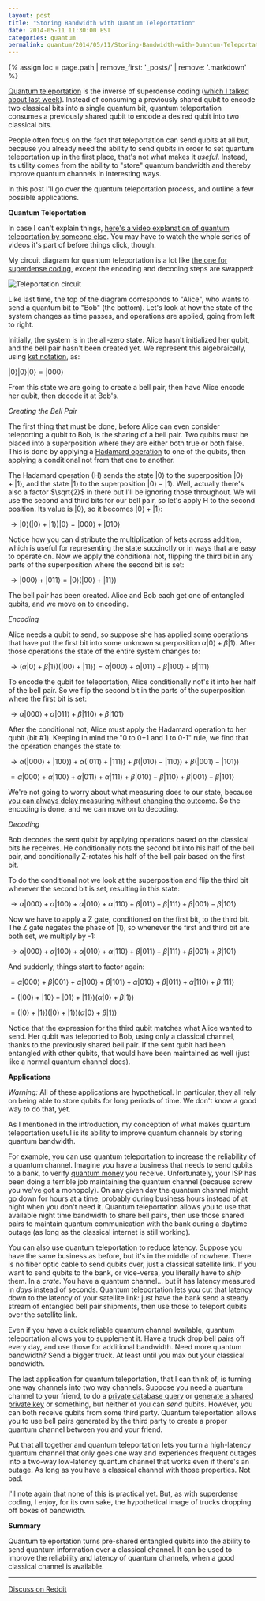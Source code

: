 ```yaml
---
layout: post
title: "Storing Bandwidth with Quantum Teleportation"
date: 2014-05-11 11:30:00 EST
categories: quantum
permalink: quantum/2014/05/11/Storing-Bandwidth-with-Quantum-Teleportation.html
---
```


{% assign loc = page.path | remove_first: '_posts/' | remove: '.markdown' %}

[Quantum teleportation](http://en.wikipedia.org/wiki/Quantum_teleportation) is the inverse of superdense coding ([which I talked about last week](http://strilanc.com/quantum/2014/05/03/Storing-Bandwidth-with-Superdense-Coding.html)). Instead of consuming a previously shared qubit to encode two classical bits into a single quantum bit, quantum teleportation consumes a previously shared qubit to encode a desired qubit into two classical bits.

People often focus on the fact that teleportation can send qubits at all but, because you already need the ability to send qubits in order to set quantum teleportation up in the first place, that's not what makes it *useful*. Instead, its utility comes from the ability to "store" quantum bandwidth and thereby improve quantum channels in interesting ways.

In this post I'll go over the quantum teleportation process, and outline a few possible applications.

**Quantum Teleportation**

In case I can't explain things, [here's a video explanation of quantum teleportation by someone else](https://www.youtube.com/watch?v=3wZ35c3oYUE&list=PL1826E60FD05B44E4&index=18). You may have to watch the whole series of videos it's part of before things click, though.

My circuit diagram for quantum teleportation is a lot like [the one for superdense coding](/quantum/2014/05/03/Storing-Bandwidth-with-Superdense-Coding.html), except the encoding and decoding steps are swapped:

<img style="max-width:100%;" alt="Teleportation circuit" src="/assets/{{ loc }}/teleportation-circuit.png"/>

Like last time, the top of the diagram corresponds to "Alice", who wants to send a quantum bit to "Bob" (the bottom). Let's look at how the state of the system changes as time passes, and operations are applied, going from left to right.

Initially, the system is in the all-zero state. Alice hasn't initialized her qubit, and the bell pair hasn't been created yet. We represent this algebraically, using [ket notation](http://en.wikipedia.org/wiki/Bra%E2%80%93ket_notation), as:

$\left| 0 \right>\left| 0 \right>\left| 0 \right> = \left| 000 \right>$

From this state we are going to create a bell pair, then have Alice encode her qubit, then decode it at Bob's.

<i>Creating the Bell Pair</i>

The first thing that must be done, before Alice can even consider teleporting a qubit to Bob, is the sharing of a bell pair. Two qubits must be placed into a superposition where they are either both true or both false. This is done by applying a [Hadamard operation](http://en.wikipedia.org/wiki/Quantum_gate#Hadamard_gate) to one of the qubits, then applying a conditional not from that one to another.

The Hadamard operation (H) sends the state $\left| 0 \right>$ to the superposition $\left| 0 \right> + \left| 1 \right>$, and the state $\left| 1 \right>$ to the superposition $\left| 0 \right> - \left| 1 \right>$. Well, actually there's also a factor $\sqrt{2}$ in there but I'll be ignoring those throughout. We will use the second and third bits for our bell pair, so let's apply H to the second position. Its value is $\left| 0 \right>$, so it becomes $\left| 0 \right> + \left| 1 \right>$:

$\rightarrow \left| 0 \right>\left(\left| 0 \right> + \left| 1 \right>\right)\left| 0 \right> = \left| 000 \right> + \left| 010 \right>$

Notice how you can distribute the multiplication of kets across addition, which is useful for representing the state succinctly or in ways that are easy to operate on. Now we apply the conditional not, flipping the third bit in any parts of the superposition where the second bit is set:

$\rightarrow \left| 000 \right> + \left| 011 \right> = \left| 0 \right> \left(\left| 00 \right> + \left| 11 \right> \right)$

The bell pair has been created. Alice and Bob each get one of entangled qubits, and we move on to encoding.

<i>Encoding</i>

Alice needs a qubit to send, so suppose she has applied some operations that have put the first bit into some unknown superposition $\alpha \left| 0 \right> + \beta \left| 1 \right>$. After those operations the state of the entire system changes to:

$\rightarrow (\alpha \left| 0 \right> + \beta \left| 1 \right>) \left(\left| 00 \right> + \left| 11 \right> \right) = \alpha \left| 000 \right> + \alpha \left| 011 \right> + \beta \left| 100 \right> + \beta \left| 111 \right>$

To encode the qubit for teleportation, Alice conditionally not's it into her half of the bell pair. So we flip the second bit in the parts of the superposition where the first bit is set:

$\rightarrow \alpha \left| 000 \right> + \alpha \left| 011 \right> + \beta \left| 110 \right> + \beta \left| 101 \right>$

After the conditional not, Alice must apply the Hadamard operation to her qubit (bit #1). Keeping in mind the "0 to 0+1 and 1 to 0-1" rule, we find that the operation changes the state to:

$\rightarrow \alpha (\left| 000 \right> + \left| 100 \right>) + \alpha (\left| 011 \right> + \left| 111 \right>) + \beta (\left| 010 \right> - \left| 110 \right>) + \beta (\left| 001 \right> - \left| 101 \right>)$

$= \alpha \left| 000 \right> + \alpha \left| 100 \right> + \alpha \left| 011 \right> + \alpha \left| 111 \right> + \beta \left| 010 \right> - \beta \left| 110 \right> + \beta \left| 001 \right> - \beta \left| 101 \right>$

We're not going to worry about what measuring does to our state, because [you can always delay measuring without changing the outcome](https://en.wikipedia.org/wiki/Deferred_Measurement_Principle). So the encoding is done, and we can move on to decoding.

<i>Decoding</i>

Bob decodes the sent qubit by applying operations based on the classical bits he receives. He conditionally nots the second bit into his half of the bell pair, and conditionally Z-rotates his half of the bell pair based on the first bit.

To do the conditional not we look at the superposition and flip the third bit wherever the second bit is set, resulting in this state:

$\rightarrow \alpha \left| 000 \right> + \alpha \left| 100 \right> + \alpha \left| 010 \right> + \alpha \left| 110 \right> + \beta \left| 011 \right> - \beta \left| 111 \right> + \beta \left| 001 \right> - \beta \left| 101 \right>$

Now we have to apply a Z gate, conditioned on the first bit, to the third bit. The Z gate negates the phase of $\left| 1 \right>$, so whenever the first and third bit are both set, we multiply by -1:

$\rightarrow \alpha \left| 000 \right> + \alpha \left| 100 \right> + \alpha \left| 010 \right> + \alpha \left| 110 \right> + \beta \left| 011 \right> + \beta \left| 111 \right> + \beta \left| 001 \right> + \beta \left| 101 \right>$

And suddenly, things start to factor again:

$= \alpha \left| 000 \right> + \beta \left| 001 \right> + \alpha \left| 100 \right> + \beta \left| 101 \right> + \alpha \left| 010 \right> + \beta \left| 011 \right> + \alpha \left| 110 \right> + \beta \left| 111 \right>$

$= (\left| 00 \right> + \left| 10 \right> + \left| 01 \right> + \left| 11 \right>) (\alpha \left| 0 \right> + \beta \left| 1 \right>)$

$= (\left| 0 \right> + \left| 1 \right>) (\left| 0 \right> + \left| 1 \right>) (\alpha \left| 0 \right> + \beta \left| 1 \right>)$

Notice that the expression for the third qubit matches what Alice wanted to send. Her qubit was teleported to Bob, using only a classical channel, thanks to the previously shared bell pair. If the sent qubit had been entangled with other qubits, that would have been maintained as well (just like a normal quantum channel does).

**Applications**

*Warning:* All of these applications are hypothetical. In particular, they all rely on being able to store qubits for long periods of time. We don't know a good way to do that, yet.

As I mentioned in the introduction, my conception of what makes quantum teleportation useful is its ability to improve quantum channels by storing quantum bandwidth.

For example, you can use quantum teleportation to increase the reliability of a quantum channel. Imagine you have a business that needs to send qubits to a bank, to verify [quantum money](https://en.wikipedia.org/wiki/Quantum_money) you receive. Unfortunately, your ISP has been doing a terrible job maintaining the quantum channel (because screw you we've got a monopoly). On any given day the quantum channel might go down for hours at a time, probably during business hours instead of at night when you don't need it. Quantum teleportation allows you to use that available night time bandwidth to share bell pairs, then use those shared pairs to maintain quantum communication with the bank during a daytime outage (as long as the classical internet is still working).

You can also use quantum teleportation to reduce latency. Suppose you have the same business as before, but it's in the middle of nowhere. There is no fiber optic cable to send qubits over, just a classical satellite link. If you want to send qubits to the bank, or vice-versa, you literally have to *ship* them. In a *crate*. You have a quantum channel... but it has latency measured in *days* instead of seconds. Quantum teleportation lets you cut that latency down to the latency of your satellite link: just have the bank send a steady stream of entangled bell pair shipments, then use those to teleport qubits over the satellite link.

Even if you have a quick reliable quantum channel available, quantum teleportation allows you to supplement it. Have a truck drop bell pairs off every day, and use those for additional bandwidth. Need more quantum bandwidth? Send a bigger truck. At least until you max out your classical bandwidth.

The last application for quantum teleportation, that I can think of, is turning one way channels into two way channels. Suppose you need a quantum channel to your friend, to do a [private database query](http://www.youtube.com/watch?v=CfTulV4PciM) or [generate a shared private key](http://en.wikipedia.org/wiki/Quantum_key_distribution) or something, but neither of you can *send* qubits. However, you can both receive qubits from some third party. Quantum teleportation allows you to use bell pairs generated by the third party to create a proper quantum channel between you and your friend.

Put that all together and quantum teleportation lets you turn a high-latency quantum channel that only goes one way and experiences frequent outages into a two-way low-latency quantum channel that works even if there's an outage. As long as you have a classical channel with those properties. Not bad.

I'll note again that none of this is practical yet. But, as with superdense coding, I enjoy, for its own sake, the hypothetical image of trucks dropping off boxes of bandwidth.

**Summary**

Quantum teleportation turns pre-shared entangled qubits into the ability to send quantum information over a classical channel. It can be used to improve the reliability and latency of quantum channels, when a good classical channel is available.

---

[Discuss on Reddit](http://www.reddit.com/r/programming/comments/25azlo/storing_bandwidth_with_quantum_teleportation/)
